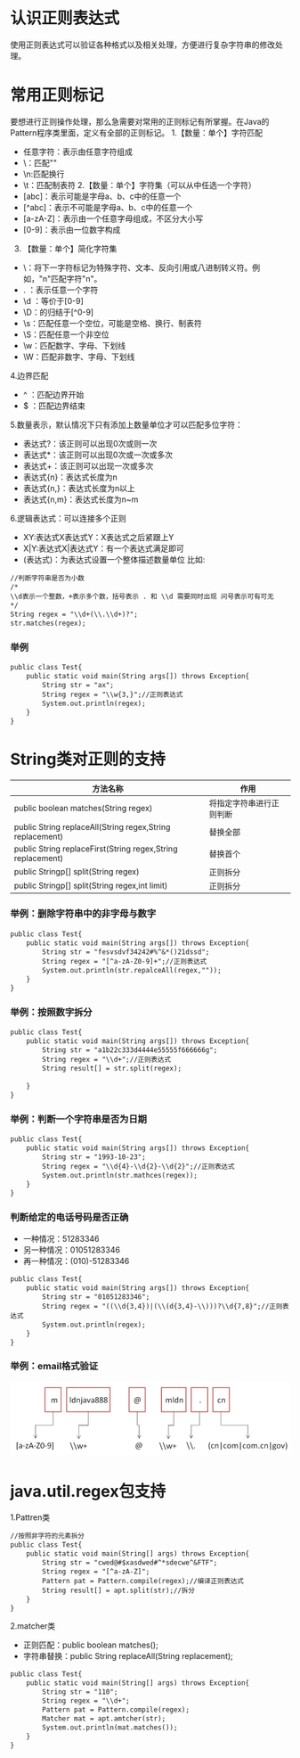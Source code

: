 # 认识正则表达式
使用正则表达式可以验证各种格式以及相关处理，方便进行复杂字符串的修改处理。
# 常用正则标记
要想进行正则操作处理，那么急需要对常用的正则标记有所掌握。在Java的Pattern程序类里面，定义有全部的正则标记。
1.【数量：单个】字符匹配
- 任意字符：表示由任意字符组成
- \\：匹配"\"
- \n:匹配换行
- \t：匹配制表符
2.【数量：单个】字符集（可以从中任选一个字符）
- [abc]：表示可能是字母a、b、c中的任意一个
- [^abc]：表示不可能是字母a、b、c中的任意一个
- [a-zA-Z]：表示由一个任意字母组成，不区分大小写
- [0-9]：表示由一位数字构成

3. 【数量：单个】简化字符集
- \：将下一字符标记为特殊字符、文本、反向引用或八进制转义符。例如，"n"匹配字符"n"。
- . ：表示任意一个字符
- \d ：等价于[0-9]
- \D：的归结于[^0-9]
- \s：匹配任意一个空位，可能是空格、换行、制表符
- \S：匹配任意一个非空位
- \w：匹配数字、字母、下划线
- \W：匹配非数字、字母、下划线

4.边界匹配
- ^ ：匹配边界开始
- $ ：匹配边界结束

5.数量表示，默认情况下只有添加上数量单位才可以匹配多位字符：
- 表达式?：该正则可以出现0次或则一次
- 表达式*：该正则可以出现0次或一次或多次
- 表达式+：该正则可以出现一次或多次
- 表达式{n}：表达式长度为n
- 表达式{n,}：表达式长度为n以上
- 表达式{n,m}：表达式长度为n~m

6.逻辑表达式：可以连接多个正则
- XY:表达式X表达式Y：X表达式之后紧跟上Y
- X|Y:表达式X|表达式Y：有一个表达式满足即可
- (表达式)：为表达式设置一个整体描述数量单位
比如:
```
//判断字符串是否为小数
/*
\\d表示一个整数，+表示多个数，括号表示 . 和 \\d 需要同时出现 问号表示可有可无
*/
String regex = "\\d+(\\.\\d+)?";
str.matches(regex);
```

### 举例
```
public class Test{
	public static void main(String args[]) throws Exception{
    	String str = "ax";
        String regex = "\\w{3,}";//正则表达式
        System.out.println(regex);
    }
}
```

# String类对正则的支持
| 方法名称 | 作用 |
|--------|--------|
|public boolean matches(String regex)|将指定字符串进行正则判断|
|public String replaceAll(String regex,String replacement)|替换全部|
|public String replaceFirst(String regex,String replacement)|替换首个|
|public Stringp[] split(String regex)|正则拆分|
|public Stringp[] split(String regex,int limit)|正则拆分|

### 举例：删除字符串中的非字母与数字
```
public class Test{
	public static void main(String args[]) throws Exception{
    	String str = "fesvsdvf34242#%^&*()21dssd";
        String regex = "[^a-zA-Z0-9]+";//正则表达式
        System.out.println(str.repalceAll(regex,""));
    }
}
```

### 举例：按照数字拆分
```
public class Test{
	public static void main(String args[]) throws Exception{
    	String str = "a1b22c333d4444e55555f666666g";
        String regex = "\\d+";//正则表达式
        String result[] = str.split(regex);
		
    }
}
```

### 举例：判断一个字符串是否为日期
```
public class Test{
	public static void main(String args[]) throws Exception{
    	String str = "1993-10-23";
        String regex = "\\d{4}-\\d{2}-\\d{2}";//正则表达式
        System.out.println(str.mathces(regex));
    }
}
```
### 判断给定的电话号码是否正确
- 一种情况：51283346
- 另一种情况：01051283346
- 再一种情况：(010)-51283346
```
public class Test{
	public static void main(String args[]) throws Exception{
    	String str = "01051283346";
        String regex = "((\\d{3,4})|(\\(d{3,4}-\\)))?\\d{7,8}";//正则表达式
        System.out.println(regex);
    }
}
```

### 举例：email格式验证
![48.邮箱匹配](https://github.com/zihaopang/Backen-develope/blob/master/pics/Java/Java%E5%9F%BA%E7%A1%80/48.%E9%82%AE%E7%AE%B1%E5%8C%B9%E9%85%8D.jpg)

# java.util.regex包支持
1.Pattren类
```
//按照非字符的元素拆分
public class Test{
	public static void main(String[] args) throws Exception{
    	String str = "cwed@#$xasdwed#^*sdecwe^&FTF";
        String regex = "[^a-zA-Z]";
        Pattern pat = Pattern.compile(regex);//编译正则表达式
        String result[] = apt.split(str);//拆分
    }
}
```
2.matcher类
- 正则匹配：public boolean matches();
- 字符串替换：public String replaceAll(String replacement);
```
public class Test{
	public static void main(String[] args) throws Exception{
    	String str = "110";
        String regex = "\\d+";
        Pattern pat = Pattern.compile(regex);
        Matcher mat = apt.amtcher(str);
        System.out.println(mat.matches());
    }
}
```
